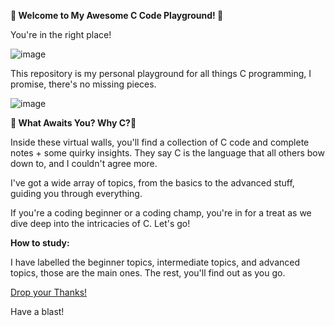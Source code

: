 **🚀 Welcome to My Awesome C Code Playground! 🚀**

You're in the right place! 

![image](https://github.com/user-attachments/assets/d15563ea-515a-412f-8e5e-c7fc8a4dbb9a)

This repository is my personal playground for all things C programming, I promise, there's no missing pieces.

![image](https://github.com/user-attachments/assets/0adb27db-bf02-4bb4-9561-67aec88fe72f)

**🌟 What Awaits You? Why C?🌟**

Inside these virtual walls, you'll find a collection of C code and complete notes + some quirky insights. They say C is the language that all others bow down to, and I couldn't agree more. 

I've got a wide array of topics, from the basics to the advanced stuff, guiding you through everything. 

If you're a coding beginner or a coding champ, you're in for a treat as we dive deep into the intricacies of C. Let's go!

**How to study:** 

I have labelled the beginner topics, intermediate topics, and advanced topics, those are the main ones. The rest, you'll find out as you go.

[Drop your Thanks!](https://www.paypal.com/donate/?hosted_button_id=ZKCJNMVY5Y9S6)

Have a blast!
